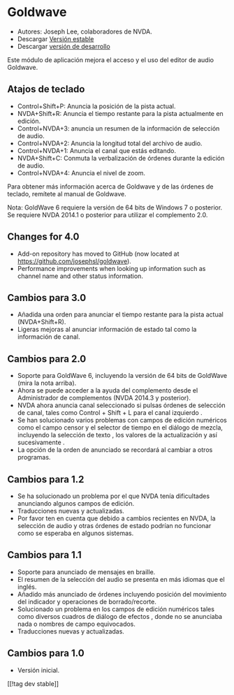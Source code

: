 # Goldwave #

* Autores: Joseph Lee, colaboradores de NVDA.
* Descargar [Versión estable][1]
* Descargar [versión de desarrollo][2]

Este módulo de aplicación mejora el acceso y el uso del editor  de audio
Goldwave.

## Atajos de teclado ##

* Control+Shift+P: Anuncia la posición de la pista actual.
* NVDA+Shift+R: Anuncia el tiempo restante para la pista actualmente en
  edición.
* Control+NVDA+3: anuncia un resumen de la información de selección de
  audio.
* Control+NVDA+2: Anuncia la longitud total del archivo de audio.
* Control+NVDA+1: Anuncia el canal que estás editando.
* NVDA+Shift+C: Conmuta la verbalización de órdenes durante la edición de
  audio.
* Control+NVDA+4: Anuncia el nivel de zoom.

Para obtener más información acerca de Goldwave y de las órdenes de teclado,
remítete al manual de Goldwave.

Nota: GoldWave 6 requiere la versión de 64 bits de Windows 7 o posterior. Se
requiere NVDA 2014.1 o posterior para utilizar el complemento 2.0.

## Changes for 4.0

* Add-on repository has moved to GitHub (now located at
  https://github.com/josephsl/goldwave).
* Performance improvements when looking up information such as channel name
  and other status information.

## Cambios para 3.0

* Añadida una orden para anunciar el tiempo restante para la pista actual
  (NVDA+Shift+R).
* Ligeras mejoras al anunciar información de estado tal como la información
  de canal.

## Cambios para  2.0

* Soporte para GoldWave 6, incluyendo la versión de 64 bits de GoldWave
  (mira la nota arriba).
* Ahora se puede acceder a la ayuda del complemento desde el Administrador
  de complementos (NVDA 2014.3 y posterior).
* NVDA ahora anuncia canal seleccionado si pulsas órdenes de selección de
  canal, tales como Control + Shift + L para el canal izquierdo .
* Se han solucionado varios problemas con campos de edición numéricos como
  el campo censor y el selector de tiempo en el diálogo de mezcla,
  incluyendo la selección de texto , los valores de la actualización y así
  sucesivamente .
* La opción de la orden de anunciado se recordará al cambiar a otros
  programas.

## Cambios para 1.2

* Se ha solucionado un problema por el que NVDA tenía dificultades
  anunciando algunos campos de edición.
* Traducciones nuevas y actualizadas.
* Por favor ten en cuenta que debido a cambios recientes en NVDA, la
  selección de audio y otras órdenes de estado podrían no funcionar como se
  esperaba en algunos sistemas.

## Cambios para 1.1

* Soporte para anunciado de mensajes en braille.
* El resumen de la selección del audio se  presenta en más idiomas que el
  inglés.
* Añadido más anunciado de órdenes incluyendo posición del movimiento del
  indicador y operaciones de borrado/recorte.
* Solucionado un problema en los campos de edición numéricos tales como
  diversos cuadros de diálogo de efectos , donde no se anunciaba nada o
  nombres de campo equivocados.
* Traducciones nuevas y actualizadas.

## Cambios para 1.0

* Versión inicial.

[[!tag dev stable]]

[1]: http://addons.nvda-project.org/files/get.php?file=gwv

[2]: http://addons.nvda-project.org/files/get.php?file=gwv-dev
